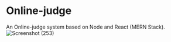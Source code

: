 # Online-judge
An Online-judge system based on Node and React (MERN Stack).
![Screenshot (253)](https://github.com/srishtisaxenc/Online-judge/assets/107842697/d272f21a-b060-4934-a10b-9ecf01e46c60)
